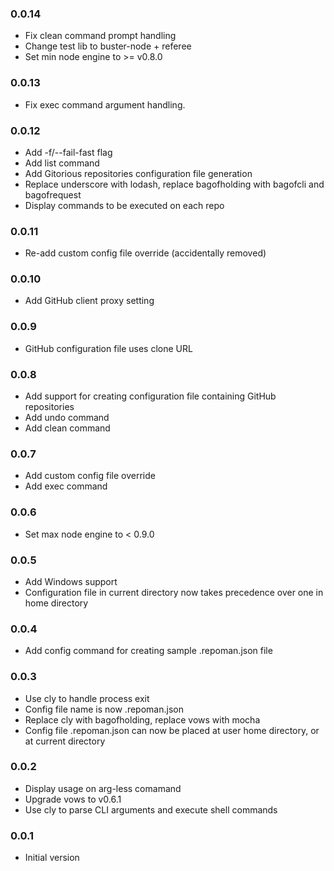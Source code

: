 ### 0.0.14
* Fix clean command prompt handling
* Change test lib to buster-node + referee
* Set min node engine to >= v0.8.0

### 0.0.13
* Fix exec command argument handling.

### 0.0.12
* Add -f/--fail-fast flag
* Add list command
* Add Gitorious repositories configuration file generation
* Replace underscore with lodash, replace bagofholding with bagofcli and bagofrequest
* Display commands to be executed on each repo

### 0.0.11
* Re-add custom config file override (accidentally removed)

### 0.0.10
* Add GitHub client proxy setting

### 0.0.9
* GitHub configuration file uses clone URL

### 0.0.8
* Add support for creating configuration file containing GitHub repositories
* Add undo command
* Add clean command

### 0.0.7
* Add custom config file override
* Add exec command

### 0.0.6
* Set max node engine to < 0.9.0

### 0.0.5
* Add Windows support
* Configuration file in current directory now takes precedence over one in home directory

### 0.0.4
* Add config command for creating sample .repoman.json file

### 0.0.3
* Use cly to handle process exit
* Config file name is now .repoman.json
* Replace cly with bagofholding, replace vows with mocha
* Config file .repoman.json can now be placed at user home directory, or at current directory

### 0.0.2
* Display usage on arg-less comamand
* Upgrade vows to v0.6.1
* Use cly to parse CLI arguments and execute shell commands

### 0.0.1
* Initial version
